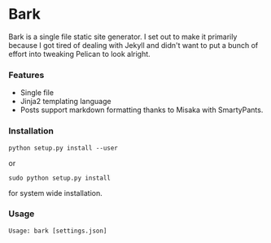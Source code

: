 # Bark

Bark is a single file static site generator. I set out to make it primarily because I got tired of dealing with Jekyll and didn't want to put a bunch of effort into tweaking Pelican to look alright.

### Features

* Single file
* Jinja2 templating language
* Posts support markdown formatting thanks to Misaka with SmartyPants.

### Installation

    python setup.py install --user

or

    sudo python setup.py install
    
for system wide installation.

### Usage

    Usage: bark [settings.json]
